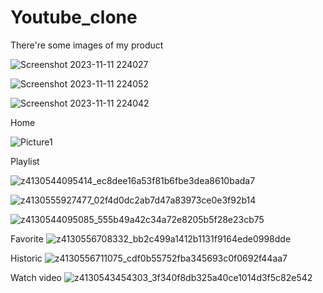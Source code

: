 # Youtube_clone

There're some images of my product

![Screenshot 2023-11-11 224027](https://github.com/kiendoan03/Youtube_clone/assets/110959854/9e25ed4c-34c7-4ff8-af8d-9eb3c49b43aa)

![Screenshot 2023-11-11 224052](https://github.com/kiendoan03/Youtube_clone/assets/110959854/391a335d-678e-4ded-a0e0-c0d6af0218fa)

![Screenshot 2023-11-11 224042](https://github.com/kiendoan03/Youtube_clone/assets/110959854/996f67b4-31e3-4689-aad4-d9988f3be021)

Home

![Picture1](https://github.com/kiendoan03/Youtube_clone/assets/110959854/a252e3f4-70eb-428a-a6b0-da6e534e2354)

Playlist

![z4130544095414_ec8dee16a53f81b6fbe3dea8610bada7](https://github.com/kiendoan03/Youtube_clone/assets/110959854/03483663-e794-4456-8ec4-a1f9d8255e5b)

![z4130555927477_02f4d0dc2ab7d47a83973ce0e3f92b14](https://github.com/kiendoan03/Youtube_clone/assets/110959854/9d1f2a8c-2257-4f21-ab8f-37dbb5e75424)

![z4130544095085_555b49a42c34a72e8205b5f28e23cb75](https://github.com/kiendoan03/Youtube_clone/assets/110959854/25d9b3ce-5480-4f0e-8b91-0b16c379c563)

Favorite
![z4130556708332_bb2c499a1412b1131f9164ede0998dde](https://github.com/kiendoan03/Youtube_clone/assets/110959854/0947f3f8-4492-4722-bc8b-494f7ebc19b4)

Historic
![z4130556711075_cdf0b55752fba345693c0f0692f44aa7](https://github.com/kiendoan03/Youtube_clone/assets/110959854/45341706-b887-4d90-8a57-e5ba0f50f50b)

Watch video
![z4130543454303_3f340f8db325a40ce1014d3f5c82e542](https://github.com/kiendoan03/Youtube_clone/assets/110959854/4b0d1344-034a-4262-9495-012b88534c8e)
